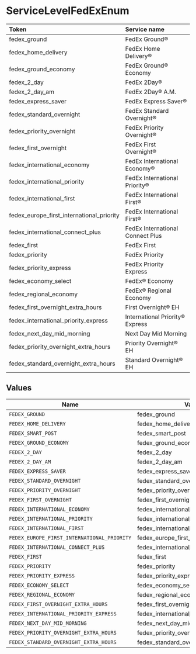 # ServiceLevelFedExEnum

|Token | Service name|
|:---|:---|
| fedex_ground | FedEx Ground®|
| fedex_home_delivery | FedEx Home Delivery®|
| fedex_ground_economy | FedEx Ground® Economy|
| fedex_2_day | FedEx 2Day®|
| fedex_2_day_am | FedEx 2Day® A.M.|
| fedex_express_saver | FedEx Express Saver®|
| fedex_standard_overnight | FedEx Standard Overnight®|
| fedex_priority_overnight | FedEx Priority Overnight®|
| fedex_first_overnight | FedEx First Overnight®|
| fedex_international_economy | FedEx International Economy®|
| fedex_international_priority | FedEx International Priority®|
| fedex_international_first | FedEx International First®|
| fedex_europe_first_international_priority | FedEx International First®|
| fedex_international_connect_plus | FedEx International Connect Plus|
| fedex_first | FedEx First |
| fedex_priority | FedEx Priority |
| fedex_priority_express | FedEx Priority Express|
| fedex_economy_select | FedEx® Economy |
| fedex_regional_economy | FedEx® Regional Economy |
| fedex_first_overnight_extra_hours | First Overnight® EH |
| fedex_international_priority_express | International Priority® Express |
| fedex_next_day_mid_morning | Next Day Mid Morning |
| fedex_priority_overnight_extra_hours | Priority Overnight® EH |
| fedex_standard_overnight_extra_hours | Standard Overnight® EH |



## Values

| Name                                        | Value                                       |
| ------------------------------------------- | ------------------------------------------- |
| `FEDEX_GROUND`                              | fedex_ground                                |
| `FEDEX_HOME_DELIVERY`                       | fedex_home_delivery                         |
| `FEDEX_SMART_POST`                          | fedex_smart_post                            |
| `FEDEX_GROUND_ECONOMY`                      | fedex_ground_economy                        |
| `FEDEX_2_DAY`                               | fedex_2_day                                 |
| `FEDEX_2_DAY_AM`                            | fedex_2_day_am                              |
| `FEDEX_EXPRESS_SAVER`                       | fedex_express_saver                         |
| `FEDEX_STANDARD_OVERNIGHT`                  | fedex_standard_overnight                    |
| `FEDEX_PRIORITY_OVERNIGHT`                  | fedex_priority_overnight                    |
| `FEDEX_FIRST_OVERNIGHT`                     | fedex_first_overnight                       |
| `FEDEX_INTERNATIONAL_ECONOMY`               | fedex_international_economy                 |
| `FEDEX_INTERNATIONAL_PRIORITY`              | fedex_international_priority                |
| `FEDEX_INTERNATIONAL_FIRST`                 | fedex_international_first                   |
| `FEDEX_EUROPE_FIRST_INTERNATIONAL_PRIORITY` | fedex_europe_first_international_priority   |
| `FEDEX_INTERNATIONAL_CONNECT_PLUS`          | fedex_international_connect_plus            |
| `FEDEX_FIRST`                               | fedex_first                                 |
| `FEDEX_PRIORITY`                            | fedex_priority                              |
| `FEDEX_PRIORITY_EXPRESS`                    | fedex_priority_express                      |
| `FEDEX_ECONOMY_SELECT`                      | fedex_economy_select                        |
| `FEDEX_REGIONAL_ECONOMY`                    | fedex_regional_economy                      |
| `FEDEX_FIRST_OVERNIGHT_EXTRA_HOURS`         | fedex_first_overnight_extra_hours           |
| `FEDEX_INTERNATIONAL_PRIORITY_EXPRESS`      | fedex_international_priority_express        |
| `FEDEX_NEXT_DAY_MID_MORNING`                | fedex_next_day_mid_morning                  |
| `FEDEX_PRIORITY_OVERNIGHT_EXTRA_HOURS`      | fedex_priority_overnight_extra_hours        |
| `FEDEX_STANDARD_OVERNIGHT_EXTRA_HOURS`      | fedex_standard_overnight_extra_hours        |